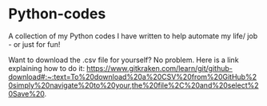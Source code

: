 # Python-codes
A collection of my Python codes I have written to help automate my life/ job - or just for fun!


Want to download the .csv file for yourself? No problem. Here is a link explaining how to do it: https://www.gitkraken.com/learn/git/github-download#:~:text=To%20download%20a%20CSV%20from%20GitHub%20simply%20navigate%20to%20your,the%20file%2C%20and%20select%20Save%20. 
